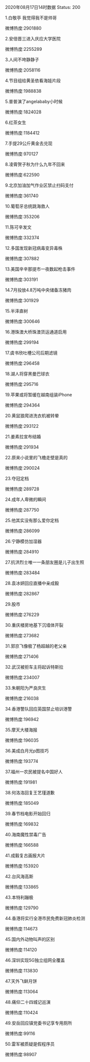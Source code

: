 2020年08月17日14时数据
Status: 200

1.白敬亭 我觉得我不是帅哥

微博热度:2901880

2.安倍晋三进入庆应大学医院

微博热度:2255289

3.人间不垮静静子

微博热度:2058116

4.节目组给黄圣依看海娃片段

微博热度:1988838

5.普普演了angelababy小时候

微博热度:1824028

6.红茶女生

微博热度:1184412

7.手提29公斤黄金去兑现

微博热度:970127

8.凌霄贺子秋为什么九年不回来

微博热度:622590

9.北京加油加气作业区禁止扫码支付

微博热度:361740

10.葡萄牙总统跳海救人

微博热度:353206

11.陈可辛发文

微博热度:332374

12.多国发现新冠病毒变异毒株

微博热度:307882

13.美国辛辛那提市一夜数起枪击事件

微博热度:303191

14.7月投放4.8万吨中央储备冻猪肉

微博热度:301929

15.半泽直树

微博热度:300646

16.港珠澳大桥珠澳货运通道启用

微博热度:299194

17.虞书欣吐槽公司后期滤镜

微博热度:296458

18.湖人将穿黑曼巴球衣

微博热度:295716

19.苹果或将暂缓在越南组装iPhone

微博热度:294364

20.黄鼠狼爬进洗衣机被转晕

微博热度:293122

21.姜素拉宣布结婚

微博热度:291934

22.原来小说里的飞檐走壁是真的

微博热度:290024

23.夺冠定档

微博热度:289728

24.成年人卑微的瞬间

微博热度:287750

25.他其实没有那么爱你定档

微博热度:286099

26.宁静模仿加湿器

微博热度:284910

27.抗洪烈士唯一一条朋友圈是儿子出生照

微博热度:283484

28.袁冰妍回应直播中亲成毅

微博热度:282867

29.股市

微博热度:276229

30.重庆楼房地基下沉墙体开裂

微博热度:273682

31.郭京飞像极了杨超越的老父亲

微博热度:271406

32.武汉被拒车主将起诉特斯拉

微博热度:234007

33.朱朝阳为严良庆生

微博热度:216038

34.香港警队回应英国禁止培训港警

微博热度:196942

35.摩天大楼海报

微博热度:196035

36.美成白月光p图技巧

微博热度:193774

37.福州一农民被提名中国好人

微博热度:191981

38.何洛洛回复王艺瑾道歉

微博热度:185049

39.春节档电影开始回归

微博热度:169832

40.海南魔性禁毒广告

微博热度:166588

41.成毅复古画报大片

微博热度:153920

42.台风海高斯

微博热度:133865

43.本特利蹦极

微博热度:129790

44.香港将实行全港市民免费新冠肺炎检测

微博热度:114673

45.国内外动物叫声的区别

微博热度:114120

46.深圳实现5G独立组网全覆盖

微博热度:113830

47.天外飞鲜月饼

微博热度:113064

48.痛仰二十四城记巡演

微博热度:110424

49.安岳回应镇党委书记享专用厕所

微博热度:99116

50.雷军被质疑是假程序员

微博热度:98907

